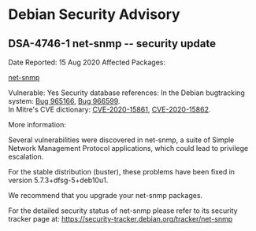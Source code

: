 
Debian Security Advisory
========================


DSA-4746-1 net-snmp -- security update
--------------------------------------



Date Reported:
15 Aug 2020
Affected Packages:

[net-snmp](https://packages.debian.org/src:net-snmp)

Vulnerable:
Yes
Security database references:
In the Debian bugtracking system: [Bug 965166](https://bugs.debian.org/cgi-bin/bugreport.cgi?bug=965166), [Bug 966599](https://bugs.debian.org/cgi-bin/bugreport.cgi?bug=966599).  
In Mitre's CVE dictionary: [CVE-2020-15861](https://security-tracker.debian.org/tracker/CVE-2020-15861), [CVE-2020-15862](https://security-tracker.debian.org/tracker/CVE-2020-15862).  

More information:

Several vulnerabilities were discovered in net-snmp, a suite of Simple
Network Management Protocol applications, which could lead to privilege
escalation.


For the stable distribution (buster), these problems have been fixed in
version 5.7.3+dfsg-5+deb10u1.


We recommend that you upgrade your net-snmp packages.


For the detailed security status of net-snmp please refer to its
security tracker page at:
<https://security-tracker.debian.org/tracker/net-snmp>





